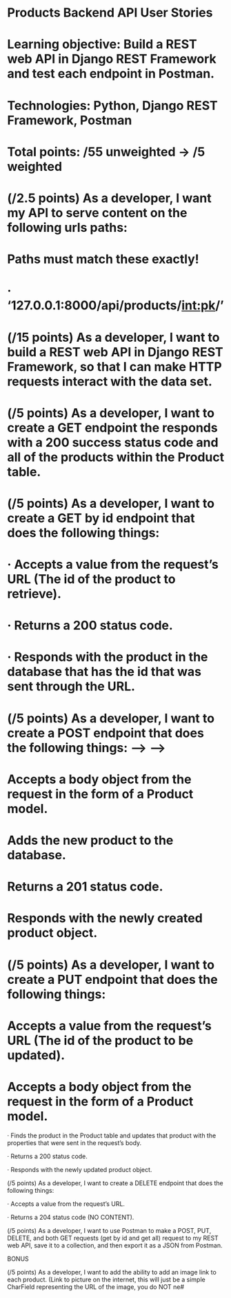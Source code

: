 # Products Backend API User Stories

# Learning objective: Build a REST web API in Django REST Framework and test each endpoint in Postman.

# Technologies: Python, Django REST Framework, Postman

# Total points: /55 unweighted -> /5 weighted

<!-- # (/5 points): As a developer, I want to make good, consistent commits. -->

<!-- # (/2.5 points) As a developer, I want to create a Product model -->

<!-- # #Property names must be in snake_case and match the following exactly! -->

<!-- #  title - CharField -->

<!-- # description - CharField -->

<!-- # price - DecimalField -->

<!-- # inventory_quantity – IntegerField -->

# (/2.5 points) As a developer, I want my API to serve content on the following urls paths:

# Paths must match these exactly!

<!-- # · ‘127.0.0.1:8000/api/products/' -->

# · ‘127.0.0.1:8000/api/products/<int:pk>/’

# (/15 points) As a developer, I want to build a REST web API in Django REST Framework, so that I can make HTTP requests interact with the data set.

# (/5 points) As a developer, I want to create a GET endpoint the responds with a 200 success status code and all of the products within the Product table.

# (/5 points) As a developer, I want to create a GET by id endpoint that does the following things:

# · Accepts a value from the request’s URL (The id of the product to retrieve).

# · Returns a 200 status code.

# · Responds with the product in the database that has the id that was sent through the URL.

# (/5 points) As a developer, I want to create a POST endpoint that does the following things: --> -->

 # Accepts a body object from the request in the form of a Product model.

#  Adds the new product to the database.

#  Returns a 201 status code.

#  Responds with the newly created product object.

# (/5 points) As a developer, I want to create a PUT endpoint that does the following things:

# Accepts a value from the request’s URL (The id of the product to be updated).

# Accepts a body object from the request in the form of a Product model.

· Finds the product in the Product table and updates that product with the properties that were sent in the request’s body.

· Returns a 200 status code.

· Responds with the newly updated product object.

(/5 points) As a developer, I want to create a DELETE endpoint that does the following things:

· Accepts a value from the request’s URL.

· Returns a 204 status code (NO CONTENT).

(/5 points) As a developer, I want to use Postman to make a POST, PUT, DELETE, and both GET requests (get by id and get all) request to my REST web API, save it to a collection, and then export it as a JSON from Postman.

BONUS

(/5 points) As a developer, I want to add the ability to add an image link to each product. (Link to picture on the internet, this will just be a simple CharField representing the URL of the image, you do NOT ne#